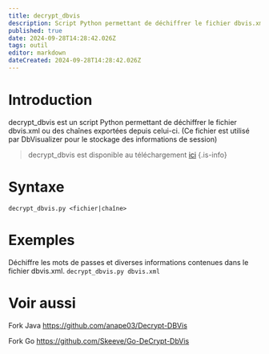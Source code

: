 ```yaml
---
title: decrypt_dbvis
description: Script Python permettant de déchiffrer le fichier dbvis.xml ou des chaînes exportées depuis celui-ci. (Ce fichier est utilisé par DbVisualizer pour le stockage des informations de session)
published: true
date: 2024-09-28T14:28:42.026Z
tags: outil
editor: markdown
dateCreated: 2024-09-28T14:28:42.026Z
---
```


# Introduction

decrypt_dbvis est un script Python permettant de déchiffrer le fichier dbvis.xml ou des chaînes exportées depuis celui-ci. (Ce fichier est utilisé par DbVisualizer pour le stockage des informations de session)

> decrypt_dbvis est disponible au téléchargement [ici](https://gist.github.com/gerry/c4602c23783d894b8d96)
> {.is-info}

# Syntaxe

`decrypt_dbvis.py <fichier|chaîne>`

# Exemples

Déchiffre les mots de passes et diverses informations contenues dans le fichier dbvis.xml.
`decrypt_dbvis.py dbvis.xml`

# Voir aussi

Fork Java
https://github.com/anape03/Decrypt-DBVis

Fork Go
https://github.com/Skeeve/Go-DeCrypt-DbVis
